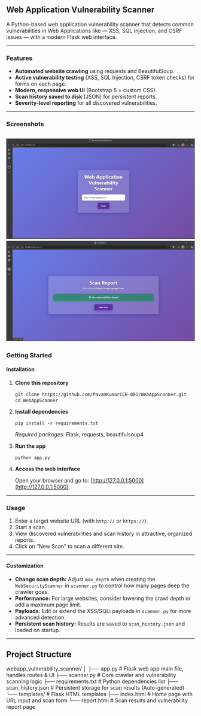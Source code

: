 ## Web Application Vulnerability Scanner

A Python-based web application vulnerability scanner that detects common vulnerabilities in Web Applications like — XSS, SQL Injection, and CSRF issues — with a modern Flask web interface.

---

### Features

- **Automated website crawling** using requests and BeautifulSoup.
- **Active vulnerability testing** (XSS, SQL Injection, CSRF token checks) for forms on each page.
- **Modern, responsive web UI** (Bootstrap 5 + custom CSS).
- **Scan history saved to disk** (JSON) for persistent reports.
- **Severity-level reporting** for all discovered vulnerabilities.

---

### Screenshots
![Screenshot](webcheck.png)
![Screenshot](webres.png)
---

### Getting Started

#### Installation

1. **Clone this repository**

    ```
    git clone https://github.com/PavanKumarCCB-001/WebAppScanner.git
    cd WebAppScanner
    ```

2. **Install dependencies**

    ```
    pip install -r requirements.txt
    ```

    *Required packages*: Flask, requests, beautifulsoup4

3. **Run the app**

    ```
    python app.py
    ```

4. **Access the web interface**

    Open your browser and go to: [http://127.0.0.1:5000](http://127.0.0.1:5000)

---

### Usage

1. Enter a target website URL (with `http://` or `https://`).
2. Start a scan.
3. View discovered vulnerabilities and scan history in attractive, organized reports.
4. Click on “New Scan” to scan a different site.

---

#### Customization

- **Change scan depth:** Adjust `max_depth` when creating the `WebSecurityScanner` in `scanner.py` to control how many pages deep the crawler goes.
- **Performance:** For large websites, consider lowering the crawl depth or add a maximum page limit.
- **Payloads:** Edit or extend the XSS/SQLi payloads in `scanner.py` for more advanced detection.
- **Persistent scan history:** Results are saved to `scan_history.json` and loaded on startup.

---

## Project Structure
webapp_vulnerability_scanner/
│
├── app.py               # Flask web app main file, handles routes & UI
├── scanner.py           # Core crawler and vulnerability scanning logic
├── requirements.txt     # Python dependencies list
├── scan_history.json    # Persistent storage for scan results (Auto-generated)
└── templates/           # Flask HTML templates
    ├── index.html       # Home page with URL input and scan form
    └── report.html      # Scan results and vulnerability report page                            
